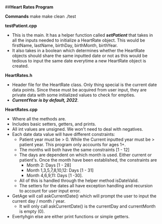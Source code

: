 ##**Heart Rates Program**

**Commands**
make
make clean
./test

**testPatient.cpp**
* This is the main. It has a helper function called _**setPatient**_ that takes in all the inputs needed to initialize a HeartRate object. This would be firstName, lastName, birthDay, birthMonth, birthYear. 
* It also takes in a boolean which determines whether the HeartRate objects should share the same inputted date or not as this would be tedious to input the same date everytime a new HeartRate object is created.

**HeartRates.h**
* Header file for the HeartRate class. Only thing special is the current date data points. Since these must be acquired from user input, they are private data with some initialized values to check for empties. 
* _**CurrentYear is by default, 2022**_.

**HeartRates.cpp**
* Where all the methods are. 
* Includes basic setters, getters, and prints.
* All int values are unsigned. We won't need to deal with negatives.
* Each date data value will have different constraints:
	* Patient year must be > 0. While the Current inputted year must be > patient year. This program only accounts for ages 1+.
	* The months will both have the same constraints [1 - 12]
	* The days are dependent on which month is used. Either current or patient's. Once the month have been established, the constraints are 
		* Month 2: Days [1 - 28] 
		* Month 1,3,5,7,8,10,12: Days [1 - 31] 
		* Month 4,6,9,11: Days [1 -30].
	* All of this is handled through the helper method isDateValid.
	* The setters for the dates all have exception handling and recursion to account for user input error.
* GetAge will call askCurrentDate() which will prompt the user to input the current day / month / year.
	* It will only call askCurrentDate() is the currentDay and currentMonth is empty (0). 	
* Evertyhgin else are either print functions or simple getters.

